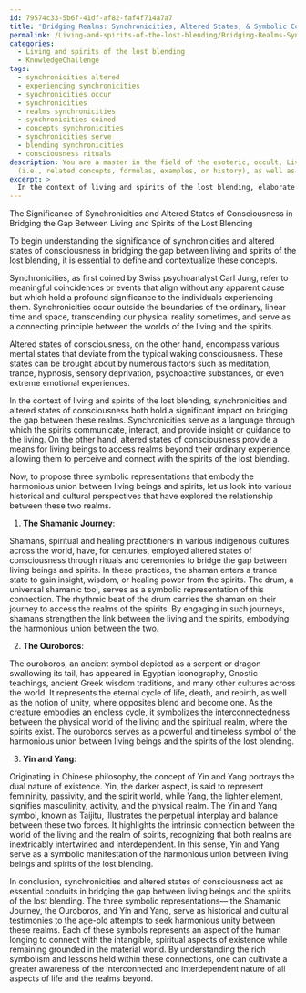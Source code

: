 ```yaml
---
id: 79574c33-5b6f-41df-af82-faf4f714a7a7
title: 'Bridging Realms: Synchronicities, Altered States, & Symbolic Connections'
permalink: /Living-and-spirits-of-the-lost-blending/Bridging-Realms-Synchronicities-Altered-States-Symbolic-Connections/
categories:
  - Living and spirits of the lost blending
  - KnowledgeChallenge
tags:
  - synchronicities altered
  - experiencing synchronicities
  - synchronicities occur
  - synchronicities
  - realms synchronicities
  - synchronicities coined
  - concepts synchronicities
  - synchronicities serve
  - blending synchronicities
  - consciousness rituals
description: You are a master in the field of the esoteric, occult, Living and spirits of the lost blending and Education. You are a writer of tests, challenges, books and deep knowledge on Living and spirits of the lost blending for initiates and students to gain deep insights and understanding from. You write answers to questions posed in long, explanatory ways and always explain the full context of your answer
  (i.e., related concepts, formulas, examples, or history), as well as the step-by-step thinking process you take to answer the challenges. Be rigorous and thorough, and summarize the key themes, ideas, and conclusions at the end.
excerpt: > 
  In the context of living and spirits of the lost blending, elaborate on the significance of synchronicities and altered states of consciousness in bridging the gap between these realms, and propose three symbolic representations that embody this harmonious union, drawing upon historical and cultural perspectives to support your positions.
---
```

The Significance of Synchronicities and Altered States of Consciousness in Bridging the Gap Between Living and Spirits of the Lost Blending

To begin understanding the significance of synchronicities and altered states of consciousness in bridging the gap between living and spirits of the lost blending, it is essential to define and contextualize these concepts.

Synchronicities, as first coined by Swiss psychoanalyst Carl Jung, refer to meaningful coincidences or events that align without any apparent cause but which hold a profound significance to the individuals experiencing them. Synchronicities occur outside the boundaries of the ordinary, linear time and space, transcending our physical reality sometimes, and serve as a connecting principle between the worlds of the living and the spirits.

Altered states of consciousness, on the other hand, encompass various mental states that deviate from the typical waking consciousness. These states can be brought about by numerous factors such as meditation, trance, hypnosis, sensory deprivation, psychoactive substances, or even extreme emotional experiences.

In the context of living and spirits of the lost blending, synchronicities and altered states of consciousness both hold a significant impact on bridging the gap between these realms. Synchronicities serve as a language through which the spirits communicate, interact, and provide insight or guidance to the living. On the other hand, altered states of consciousness provide a means for living beings to access realms beyond their ordinary experience, allowing them to perceive and connect with the spirits of the lost blending.

Now, to propose three symbolic representations that embody the harmonious union between living beings and spirits, let us look into various historical and cultural perspectives that have explored the relationship between these two realms.

1. **The Shamanic Journey**:

Shamans, spiritual and healing practitioners in various indigenous cultures across the world, have, for centuries, employed altered states of consciousness through rituals and ceremonies to bridge the gap between living beings and spirits. In these practices, the shaman enters a trance state to gain insight, wisdom, or healing power from the spirits. The drum, a universal shamanic tool, serves as a symbolic representation of this connection. The rhythmic beat of the drum carries the shaman on their journey to access the realms of the spirits. By engaging in such journeys, shamans strengthen the link between the living and the spirits, embodying the harmonious union between the two.

2. **The Ouroboros**:

The ouroboros, an ancient symbol depicted as a serpent or dragon swallowing its tail, has appeared in Egyptian iconography, Gnostic teachings, ancient Greek wisdom traditions, and many other cultures across the world. It represents the eternal cycle of life, death, and rebirth, as well as the notion of unity, where opposites blend and become one. As the creature embodies an endless cycle, it symbolizes the interconnectedness between the physical world of the living and the spiritual realm, where the spirits exist. The ouroboros serves as a powerful and timeless symbol of the harmonious union between living beings and the spirits of the lost blending.

3. **Yin and Yang**:

Originating in Chinese philosophy, the concept of Yin and Yang portrays the dual nature of existence. Yin, the darker aspect, is said to represent femininity, passivity, and the spirit world, while Yang, the lighter element, signifies masculinity, activity, and the physical realm. The Yin and Yang symbol, known as Taijitu, illustrates the perpetual interplay and balance between these two forces. It highlights the intrinsic connection between the world of the living and the realm of spirits, recognizing that both realms are inextricably intertwined and interdependent. In this sense, Yin and Yang serve as a symbolic manifestation of the harmonious union between living beings and spirits of the lost blending.

In conclusion, synchronicities and altered states of consciousness act as essential conduits in bridging the gap between living beings and the spirits of the lost blending. The three symbolic representations— the Shamanic Journey, the Ouroboros, and Yin and Yang, serve as historical and cultural testimonies to the age-old attempts to seek harmonious unity between these realms. Each of these symbols represents an aspect of the human longing to connect with the intangible, spiritual aspects of existence while remaining grounded in the material world. By understanding the rich symbolism and lessons held within these connections, one can cultivate a greater awareness of the interconnected and interdependent nature of all aspects of life and the realms beyond.

